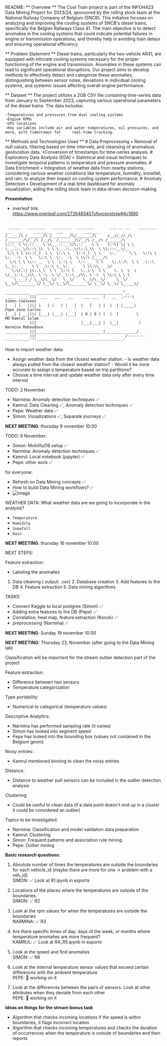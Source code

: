 README: 
** Overview **
The Cool Train project is part of the INFOH423 Data Mining Project for 2023/24, sponsored by the rolling stock team at the National Railway Company of Belgium (SNCB). This initiative focuses on analyzing and improving the cooling systems of SNCB's diesel trains, specifically the Belgian Railways Class 41. The main objective is to detect anomalies in the cooling systems that could indicate potential failures in engine or transmission operations, and thereby help in avoiding train delays and ensuring operational efficiency.

** Problem Statement **
Diesel trains, particularly the two-vehicle AR41, are equipped with intricate cooling systems necessary for the proper functioning of the engine and transmission. Anomalies in these systems can lead to significant operational disruptions. Our project aims to develop methods to effectively detect and categorize these anomalies, distinguishing between sensor noise, deviations in individual cooling systems, and systemic issues affecting overall engine performance.

** Dataset **
The project utilizes a 2GB CSV file containing time-series data from January to September 2023, capturing various operational parameters of the diesel trains. The data includes:

	-Temperatures and pressures from dual cooling systems
	-Engine RPMs
	-GPS locations
	-Key variables include air and water temperatures, oil pressures, and more, with timestamps for 	real-time tracking.
** Methods and Technologies Used **
	# Data Preprocessing
 		• Removal of null values, filtering based on time intervals, and cleansing of anomalous 		geolocation data.
		•Conversion of timestamps for time-series analysis.
  	# Exploratory Data Analysis (EDA)
   		• Statistical and visual techniques to investigate temporal patterns in temperature and 		pressure anomalies.
	# Data Enrichment
 		• Integration of weather data from nearby stations, considering various weather 			conditions like temperature, humidity, snowfall, and rain, to analyze their impact on 			cooling system performance.
   	# Anomaly Detection 
    		• Development of a real-time dashboard for anomaly visualization, aiding the rolling 			stock team in data-driven decision-making.

**Presentation**
- overleaf link: https://www.overleaf.com/2726483457sfsvcpcstxjw#4c1890

```

 ______   ________   _________  ________       ___ __ __    ________  ___   __     ________  ___   __    _______     
/_____/\ /_______/\ /________/\/_______/\     /__//_//_/\  /_______/\/__/\ /__/\  /_______/\/__/\ /__/\ /______/\    
\:::_ \ \\::: _  \ \\__.::.__\/\::: _  \ \    \::\| \| \ \ \__.::._\/\::\_\\  \ \ \__.::._\/\::\_\\  \ \\::::__\/__  
 \:\ \ \ \\::(_)  \ \  \::\ \   \::(_)  \ \    \:.      \ \   \::\ \  \:. `-\  \ \   \::\ \  \:. `-\  \ \\:\ /____/\ 
  \:\ \ \ \\:: __  \ \  \::\ \   \:: __  \ \    \:.\-/\  \ \  _\::\ \__\:. _    \ \  _\::\ \__\:. _    \ \\:\\_  _\/ 
   \:\/.:| |\:.\ \  \ \  \::\ \   \:.\ \  \ \    \. \  \  \ \/__\::\__/\\. \`-\  \ \/__\::\__/\\. \`-\  \ \\:\_\ \ \ 
    \____/_/ \__\/\__\/   \__\/    \__\/\__\/     \__\/ \__\/\________\/ \__\/ \__\/\________\/ \__\/ \__\/ \_____\/ 

```

```
___________   _______________________________________^__
 ___   ___ |||  ___   ___   ___    ___ ___  |   __  ,----\                     Simon Coessens
|   | |   |||| |   | |   | |   |  |   |   | |  |  | |_____\                      Pepe Jose Carlos
|___| |___|||| |___| |___| |___|  | O | O | |  |  |        \                       MD Kamrul Islam
           |||                    |___|___| |  |__|         )                        Narmina Mahmudova
___________|||______________________________|______________/
           |||                                        /--------
-----------'''---------------------------------------'
```

How to import weather data: 
  - Assign weather data from the closest weather station.
        - Is weather data always pulled from the closest weather station?
        - Would it be more accurate to assign a temperature based on trip partitions?
  - Choose a time interval and update weather data only after every time interval



TODO: 2 November
  - Narmina: Anomaly detection techniques ✅
  - Kamrul: Data Cleaning ✅, Anomaly detection techniques ✅
  - Pepe: Weather data ✅
  - Simon: Visualizations ✅, Separate journeys ✅

**NEXT MEETING**: thursday 9 november 10:00 

TODO: 9 November:
  - Simon: MobilityDB setup ✅
  - Narmina: Anomaly detection techniques ✅
  - Kamrul: Local notebook (jupyter) ✅
  - Pepe: other work ✅

for  everyone: 
  - Refresh on Data Mining concepts ✅
  - How to build Data Mining workflows? ✅
  - ![image](https://github.com/simoncoessens/DataMining/assets/129620441/c3b7423b-24a5-4186-ad73-a1e03bacf0ac)



WEATHER DATA: 
What weather data are we going to incorporate in the analysis? 
- ``Temperature``
- ```Humidity```
- ````Snowfall````
- ```Rain```

**NEXT MEETING**: thursday 16 november 10:00 


NEXT STEPS: 

Feature extraction: 
- Labeling the anomalies


 1. Data cleaning ( output: .csv)
	2.	Database creation
	3.	Add features to the DB
	4.	Feature extraction
	5.	Data mining algorithms

TASKS: 
- Connect Kaggle to local postgres (Simon) ✅
- Adding extra features to the DB (Pepe) ✅
- Correlation, heat map, feature extraction (Konok) ✅
- preprocessing (Narmina) ✅


**NEXT MEETING**: Sunday 19 november 10:00 


**NEXT MEETING:** Thursday 23, November (after going to the Data Mining lab)

Classification will be important for the stream outlier detection part of the project

Feature extraction:
- Difference between two sensors
- Temperature categorization

Type portability:
- Numerical to categorical (temperature values)

Descriptive Analytics:
- Narmina has performed sampling rate (it varies)
- Simon has looked into segment speed
- Pepe has looked into the bounding box (values not contained in the Belgium geom)

Noisy entries:
- Kamrul mentioned binning to clean the noisy entries

Distance:
- Distance to weather pull sensors can be included in the outlier detection analysis

Clustering:
- Could be useful to clean data (if a data point doesn't end up in a cluster it could be considered an outlier)

Topics to be investigated:
- Narmina: Classification and model validation data preparation
- Kamrul: Clustering
- Simon: Frequent patterns and association rule mining
- Pepe: Outlier mining


**Basic research questions:**
1. Absolute number of times the temperatures are outside the boundaries for each vehicle_id (maybe there are more for one -> problem with a veh_id).\
	SIMON: ✅ Look at R1.ipynb in exports

2.  Locations of the places where the temperatures are outside of the boundaries.\
	SIMON: ✅ R2

3.  Look at the rpm values for when the temperatures are outside the boundaries\
   	NARMINA: ✅ R3

4. Are there specific times of day, days of the week, or months where temperature anomalies are more frequent?\
   	KAMRUL: ✅ Look at R4_R5.ipynb in exports

8. Look at the speed and find anomalies\
   	SIMON: ✅ R8

9. Look at the internal temperature sensor values that exceed certain differences with the ambient temperature\
	PEPE: 🔄 working on it

10. Look at the differences between the pairs of sensors. Look at other attributes when they deviate from each other \
	PEPE: 🔄 working on it


**Ideas on things for the stream bonus task**
- Algorithm that checks incoming locations if the speed is within boundaries, it flags incorrect location
- Algorithm that checks incoming temperatures and checks the duration of occurrences when the temperature is outside of boundaries and then reports
